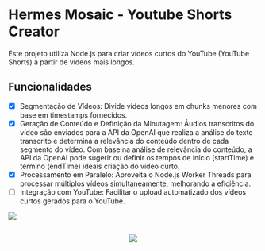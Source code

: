 # Hermes Mosaic - Youtube Shorts Creator
Este projeto utiliza Node.js para criar vídeos curtos do YouTube (YouTube Shorts) a partir de vídeos mais longos.

## Funcionalidades
- [x] Segmentação de Vídeos: Divide vídeos longos em chunks menores com base em timestamps fornecidos.
- [x] Geração de Conteúdo e Definição da Minutagem: Áudios transcritos do vídeo são enviados para a API da OpenAI que realiza a análise do texto transcrito e determina a relevância do conteúdo dentro de cada segmento do vídeo. Com base na análise de relevância do conteúdo, a API da OpenAI pode sugerir ou definir os tempos de início (startTime) e término (endTime) ideais criação do vídeo curto.
- [x] Processamento em Paralelo: Aproveita o Node.js Worker Threads para processar múltiplos vídeos simultaneamente, melhorando a eficiência.
- [ ] Integração com YouTube: Facilitar o upload automatizado dos vídeos curtos gerados para o YouTube.

<img src="https://github.com/guirra-byte/hermes-mosaic/assets/77081114/da1d9e7c-bba8-4f46-b43b-71d22d567e1f"/>

##
<p align="center">
    <img src="https://www.aikonbox.com.br/icons?i=typescript,nodejs,express&t=40" />
</p>